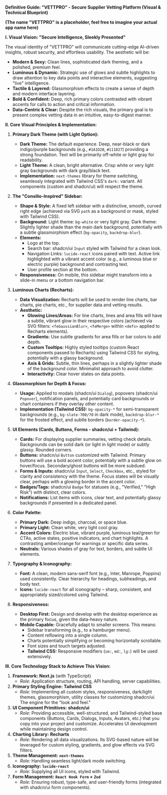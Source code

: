 **Definitive Guide: "VETTPRO" - Secure Supplier Vetting Platform (Visual & Technical Blueprint)**

**(The name "VETTPRO" is a placeholder, feel free to imagine your actual app name here)**

**I. Visual Vision: "Secure Intelligence, Sleekly Presented"**

The visual identity of "VETTPRO" will communicate cutting-edge AI-driven insights, robust security, and effortless usability. The aesthetic will be:

*   **Modern & Sexy:** Clean lines, sophisticated dark theming, and a polished, premium feel.
*   **Luminous & Dynamic:** Strategic use of glows and subtle highlights to draw attention to key data points and interactive elements, suggesting "live" intelligence.
*   **Tactile & Layered:** Glassmorphism effects to create a sense of depth and modern interface layering.
*   **Bold & Confident:** Deep, rich primary colors contrasted with vibrant accents for calls to action and critical information.
*   **Data-Centric & Clear:** Despite the rich visuals, the primary goal is to present complex vetting data in an intuitive, easy-to-digest manner.

**II. Core Visual Principles & Implementation:**

1.  **Primary Dark Theme (with Light Option):**
    *   **Dark Theme:** The default experience. Deep, near-black or dark indigo/purple backgrounds (e.g., `#1A1D2B`, `#111827`) providing a strong foundation. Text will be primarily off-white or light gray for readability.
    *   **Light Theme:** A clean, bright alternative. Crisp white or very light gray backgrounds with dark gray/black text.
    *   **Implementation:** `next-themes` library for theme switching, seamlessly integrated with Tailwind CSS's `dark:` variant. All components (custom and shadcn/ui) will respect the theme.

2.  **The "Consilio-Inspired" Sidebar:**
    *   **Shape & Style:** A fixed left sidebar with a distinctive, smooth, curved right edge (achieved via SVG `path` as a background or mask, styled with Tailwind CSS).
    *   **Background:** Light theme: `bg-white` or very light gray. Dark theme: Slightly lighter shade than the main dark background, potentially with a subtle glassmorphism effect (`bg-opacity`, `backdrop-blur`).
    *   **Elements:**
        *   Logo at the top.
        *   Search bar: shadcn/ui `Input` styled with Tailwind for a clean look.
        *   Navigation Links: `lucide-react` icons paired with text. Active link highlighted with a vibrant accent color (e.g., a luminous blue or electric purple) background and contrasting text.
        *   User profile section at the bottom.
    *   **Responsiveness:** On mobile, this sidebar might transform into a slide-in menu or a bottom navigation bar.

3.  **Luminous Charts (Recharts):**
    *   **Data Visualization:** Recharts will be used to render line charts, bar charts, pie charts, etc., for supplier data and vetting results.
    *   **Aesthetic:**
        *   **Glowing Lines/Areas:** For line charts, lines and area fills will have a subtle, vibrant glow in their respective colors (achieved via SVG filters: `<feGaussianBlur>`, `<feMerge>` within `<defs>` applied to Recharts elements).
        *   **Gradients:** Use subtle gradients for area fills or bar colors to add depth.
        *   **Custom Tooltips:** Highly styled tooltips (custom React components passed to Recharts) using Tailwind CSS for styling, potentially with a glassy background.
        *   **Axis & Grids:** Subtle, thin lines, perhaps in a slightly lighter shade of the background color. Minimalist approach to avoid clutter.
        *   **Interactivity:** Clear hover states on data points.

4.  **Glassmorphism for Depth & Focus:**
    *   **Usage:** Applied to modals (shadcn/ui `Dialog`), popovers (shadcn/ui `Popover`), notification panels, and potentially card backgrounds or chart containers if they overlay other content.
    *   **Implementation (Tailwind CSS):** `bg-opacity-*` for semi-transparent backgrounds (e.g., `bg-slate-700/70` in dark mode), `backdrop-blur-*` for the frosted effect, and subtle borders (`border-opacity-*`).

5.  **UI Elements (Cards, Buttons, Forms - shadcn/ui + Tailwind):**
    *   **Cards:** For displaying supplier summaries, vetting check details. Backgrounds can be solid dark (or light in light mode) or subtly glassy. Rounded corners.
    *   **Buttons:** shadcn/ui `Button` customized with Tailwind. Primary buttons will use a bold accent color, potentially with a subtle glow on hover/focus. Secondary/ghost buttons will be more subdued.
    *   **Forms & Inputs:** shadcn/ui `Input`, `Select`, `Checkbox`, etc., styled for clarity and consistency with the theme. Focus states will be visually clear, perhaps with a glowing border in the accent color.
    *   **Badges/Tags:** shadcn/ui `Badge` for statuses (e.g., "Verified," "High Risk") with distinct, clear colors.
    *   **Notifications:** List items with icons, clear text, and potentially glassy backgrounds if presented in a dedicated panel.

6.  **Color Palette:**
    *   **Primary Dark:** Deep indigo, charcoal, or space blue.
    *   **Primary Light:** Clean white, very light cool gray.
    *   **Accent Colors:** Electric blue, vibrant purple, luminous teal/green for CTAs, active states, positive indicators, and chart highlights. A contrasting amber/orange for warnings or specific data series.
    *   **Neutrals:** Various shades of gray for text, borders, and subtle UI elements.

7.  **Typography & Iconography:**
    *   **Font:** A clean, modern sans-serif font (e.g., Inter, Manrope, Poppins) used consistently. Clear hierarchy for headings, subheadings, and body text.
    *   **Icons:** `lucide-react` for all iconography – sharp, consistent, and appropriately sized/colored using Tailwind.

8.  **Responsiveness:**
    *   **Desktop First:** Design and develop with the desktop experience as the primary focus, given the data-heavy nature.
    *   **Mobile Capable:** Gracefully adapt to smaller screens. This means:
        *   Sidebar transforming (e.g., to a hamburger menu).
        *   Content reflowing into a single column.
        *   Charts potentially simplifying or becoming horizontally scrollable.
        *   Font sizes and touch targets adjusted.
        *   **Tailwind CSS:** Responsive modifiers (`sm:`, `md:`, `lg:`) will be used extensively.

**III. Core Technology Stack to Achieve This Vision:**

1.  **Framework:** **Next.js** (with TypeScript)
    *   *Role:* Application structure, routing, API handling, server capabilities.
2.  **Primary Styling Engine:** **Tailwind CSS**
    *   *Role:* Implementing all custom styles, responsiveness, dark/light themes, glassmorphism, utility classes for customizing shadcn/ui. The engine for the "look and feel."
3.  **UI Component Primitives:** **shadcn/ui**
    *   *Role:* Providing accessible, well-structured, and Tailwind-styled base components (Buttons, Cards, Dialogs, Inputs, Avatars, etc.) that you copy into your project and customize. Accelerates UI development while maintaining design control.
4.  **Charting Library:** **Recharts**
    *   *Role:* Rendering all data visualizations. Its SVG-based nature will be leveraged for custom styling, gradients, and glow effects via SVG filters.
5.  **Theme Management:** **`next-themes`**
    *   *Role:* Handling seamless light/dark mode switching.
6.  **Iconography:** **`lucide-react`**
    *   *Role:* Supplying all UI icons, styled with Tailwind.
7.  **Form Management:** **`React Hook Form` + `Zod`**
    *   *Role:* Ensuring robust, type-safe, and user-friendly forms (integrated with shadcn/ui form components).

